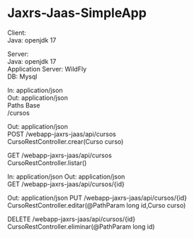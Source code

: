 # Jaxrs-Jaas-SimpleApp

Client:  
Java: openjdk 17  

Server:  
Java: openjdk 17  
Application Server: WildFly  
DB: Mysql  


In: application/json  
Out: application/json  
Paths Base  
/cursos  

Out: application/json  
POST  /webapp-jaxrs-jaas/api/cursos  
CursoRestController.crear(Curso curso)  

GET /webapp-jaxrs-jaas/api/cursos  
CursoRestController.listar()  

In:  application/json 
Out: application/json  
GET /webapp-jaxrs-jaas/api/cursos/{id}  

Out: application/json 
PUT  /webapp-jaxrs-jaas/api/cursos/{id}  
CursoRestController.editar(@PathParam long id,Curso curso)   
  
DELETE /webapp-jaxrs-jaas/api/cursos/{id}  
CursoRestController.eliminar(@PathParam long id)  
